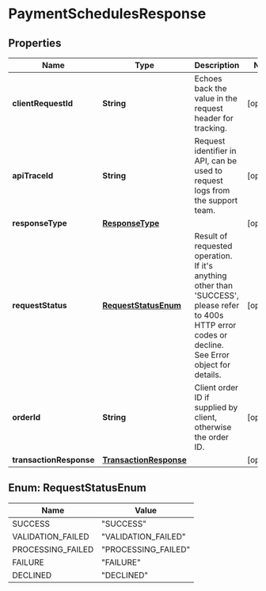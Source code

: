 

# PaymentSchedulesResponse

## Properties

Name | Type | Description | Notes
------------ | ------------- | ------------- | -------------
**clientRequestId** | **String** | Echoes back the value in the request header for tracking. |  [optional]
**apiTraceId** | **String** | Request identifier in API, can be used to request logs from the support team. |  [optional]
**responseType** | [**ResponseType**](ResponseType.md) |  |  [optional]
**requestStatus** | [**RequestStatusEnum**](#RequestStatusEnum) | Result of requested operation. If it&#39;s anything other than &#39;SUCCESS&#39;, please refer to 400s HTTP error codes or decline. See Error object for details. |  [optional]
**orderId** | **String** | Client order ID if supplied by client, otherwise the order ID. |  [optional]
**transactionResponse** | [**TransactionResponse**](TransactionResponse.md) |  |  [optional]



## Enum: RequestStatusEnum

Name | Value
---- | -----
SUCCESS | &quot;SUCCESS&quot;
VALIDATION_FAILED | &quot;VALIDATION_FAILED&quot;
PROCESSING_FAILED | &quot;PROCESSING_FAILED&quot;
FAILURE | &quot;FAILURE&quot;
DECLINED | &quot;DECLINED&quot;



